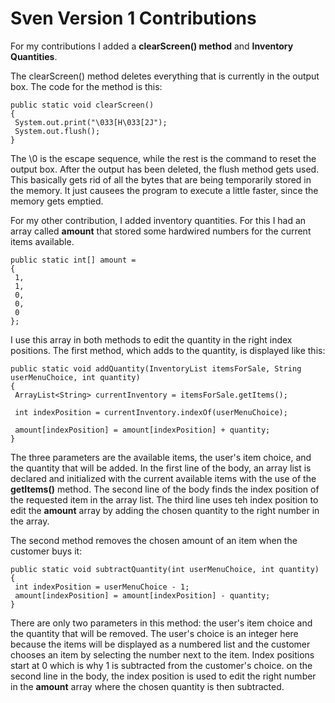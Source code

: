 # Sven Version 1 Contributions

For my contributions I added a __clearScreen() method__ and __Inventory Quantities__.

The clearScreen() method deletes everything that is currently in the output box. The code for the method is this:

```
public static void clearScreen() 
{  
 System.out.print("\033[H\033[2J");  
 System.out.flush();  
}  
```
The \0 is the escape sequence, while the rest is the command to reset the output box. After the output has been deleted, the flush method gets used. This basically gets rid of all the bytes that are being temporarily stored in the memory. It just causees the program to execute a little faster, since the memory gets emptied.

For my other contribution, I added inventory quantities. For this I had an array called **amount** that stored some hardwired numbers for the current items available.
```
public static int[] amount =
{
 1,
 1,
 0,
 0,
 0
};
```

I use this array in both methods to edit the quantity in the right index positions. The first method, which adds to the quantity, is displayed like this:
```
public static void addQuantity(InventoryList itemsForSale, String userMenuChoice, int quantity)
{
 ArrayList<String> currentInventory = itemsForSale.getItems();

 int indexPosition = currentInventory.indexOf(userMenuChoice);

 amount[indexPosition] = amount[indexPosition] + quantity;
}
```
The three parameters are the available items, the user's item choice, and the quantity that will be added. In the first line of the body, an array list is declared and initialized with the current available items with the use of the **getItems()** method. The second line of the body finds the index position of the requested item in the array list. The third line uses teh index position to edit the **amount** array by adding the chosen quantity to the right number in the array.

The second method removes the chosen amount of an item when the customer buys it:
```
public static void subtractQuantity(int userMenuChoice, int quantity)
{
 int indexPosition = userMenuChoice - 1;
 amount[indexPosition] = amount[indexPosition] - quantity;
}
```
There are only two parameters in this method: the user's item choice and the quantity that will be removed. The user's choice is an integer here because the items will be displayed as a numbered list and the customer chooses an item by selecting the number next to the item. Index positions start at 0 which is why 1 is subtracted from the customer's choice. on the second line in the body, the index position is used to edit the right number in the **amount** array where the chosen quantity is then subtracted.



